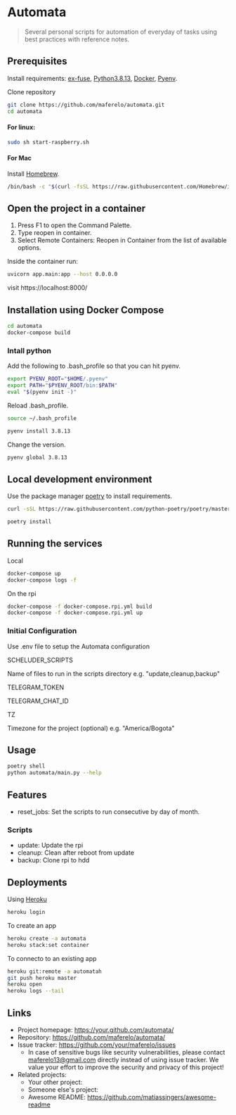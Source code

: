 # Automata

> Several personal scripts for automation of everyday of tasks
> using best practices with reference notes.

## Prerequisites

Install requirements: [ex-fuse](https://packages.debian.org/source/buster/fuse-exfat), [Python3.8.13](https://www.python.org/), [Docker](https://www.docker.com/), [Pyenv](https://github.com/pyenv/pyenv).

Clone repository

```bash
git clone https://github.com/maferelo/automata.git
cd automata
```

#### For linux:

```bash
sudo sh start-raspberry.sh
```

#### For Mac

Install [Homebrew](https://brew.sh/).

```bash
/bin/bash -c "$(curl -fsSL https://raw.githubusercontent.com/Homebrew/install/HEAD/install.sh)"
```

## Open the project in a container

1. Press F1 to open the Command Palette.
2. Type reopen in container.
3. Select Remote Containers: Reopen in Container from the list of available options.

Inside the container run:

```bash
uvicorn app.main:app --host 0.0.0.0
```

visit https://localhost:8000/

## Installation using Docker Compose

```bash
cd automata
docker-compose build
```

### Intall python

Add the following to .bash_profile so that you can hit pyenv.

```bash
export PYENV_ROOT="$HOME/.pyenv"
export PATH="$PYENV_ROOT/bin:$PATH"
eval "$(pyenv init -)"
```

Reload .bash_profile.

```bash
source ~/.bash_profile
```

```bash
pyenv install 3.8.13
```

Change the version.

```bash
pyenv global 3.8.13
```

## Local development environment

Use the package manager [poetry](https://python-poetry.org/) to install requirements.

```bash
curl -sSL https://raw.githubusercontent.com/python-poetry/poetry/master/get-poetry.py | python -

poetry install
```

## Running the services

Local

```bash
docker-compose up
docker-compose logs -f
```

On the rpi

```bash
docker-compose -f docker-compose.rpi.yml build
docker-compose -f docker-compose.rpi.yml up
```

### Initial Configuration

Use .env file to setup the Automata configuration

SCHELUDER_SCRIPTS

Name of files to run in the scripts directory e.g. "update,cleanup,backup"

TELEGRAM_TOKEN

TELEGRAM_CHAT_ID

TZ

Timezone for the project (optional) e.g. "America/Bogota"

## Usage

```bash
poetry shell
python automata/main.py --help
```

## Features

- reset_jobs: Set the scripts to run consecutive by day of month.

### Scripts

- update: Update the rpi
- cleanup: Clean after reboot from update
- backup: Clone rpi to hdd

## Deployments

Using [Heroku](https://python-poetry.org/)

```bash
heroku login
```

To create an app

```bash
heroku create -a automata
heroku stack:set container
```

To connecto to an existing app

```bash
heroku git:remote -a automatah
git push heroku master
heroku open
heroku logs --tail
```

## Links

- Project homepage: https://your.github.com/automata/
- Repository: https://github.com/maferelo/automata/
- Issue tracker: https://github.com/your/maferelo/issues
  - In case of sensitive bugs like security vulnerabilities, please contact
    maferelo13@gmail.com directly instead of using issue tracker. We value your effort
    to improve the security and privacy of this project!
- Related projects:
  - Your other project:
  - Someone else's project:
  - Awesome README: https://github.com/matiassingers/awesome-readme
